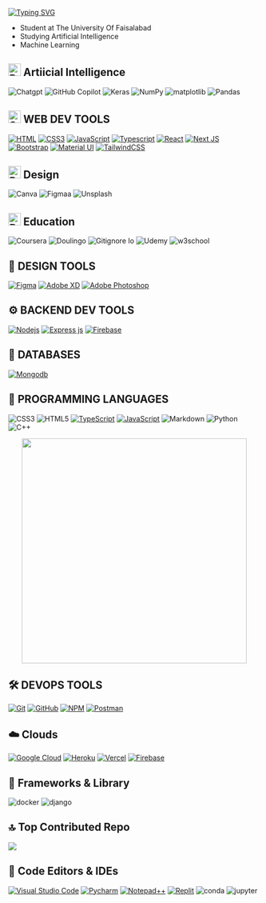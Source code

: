[![Typing SVG](https://readme-typing-svg.demolab.com?font=Poppins&size=35&duration=2000&pause=1000&color=F7F7F7&center=true&vCenter=true&width=700&lines=Assalam+o+Alaikum%2C+I+am+Humna+Imran;%D8%A7%D9%84%D8%B3%D9%84%D8%A7%D9%85+%D8%B9%D9%84%D9%8A%D9%83%D9%85%D8%8C+%D8%A3%D9%86%D8%A7+%D8%AD%D9%85%D9%86%D8%A7+%D8%B9%D9%85%D8%B1%D8%A7%D9%86;Bonjour%2C+je+suis+Humna+Imran;%E3%81%93%E3%82%93%E3%81%AB%E3%81%A1%E3%81%AF%E3%80%81%E3%82%8F%E3%81%9F%E3%81%97%E3%81%AF+%E3%81%AF%E3%82%80%E3%81%AA+%E3%81%84%E3%82%80%E3%82%89%E3%82%93+%E3%81%A7%E3%81%99;Ol%C3%A1%2C+eu+sou+Humna+Imran;%D8%A7%D9%84%D8%B3%D9%84%D8%A7%D9%85+%D8%B9%D9%84%DB%8C%DA%A9%D9%85%D8%8C+%D9%85%DB%8C%DA%BA+%D8%AD%D9%85%D9%86%D8%A7+%D8%B9%D9%85%D8%B1%D8%A7%D9%86+%DB%81%D9%88%DA%BA)](https://git.io/typing-svg)
 
 - Student at The University Of Faisalabad
 - Studying Artificial Intelligence
 - Machine Learning
           


## <img src="https://raw.githubusercontent.com/Tarikul-Islam-Anik/Animated-Fluent-Emojis/master/Emojis/Smilies/Robot.png" alt="Robot" width="25" height="25" /> **Artiicial Intelligence**

![Chatgpt](https://img.shields.io/badge/ChatGPT-74aa9c?style=for-the-badge&logo=openai&logoColor=white)
![GitHub Copilot](https://img.shields.io/badge/github%20copilot-000000?style=for-the-badge&logo=githubcopilot&logoColor=white)
![Keras](https://img.shields.io/badge/Keras-FF0000?style=for-the-badge&logo=keras&logoColor=white)
![NumPy](https://img.shields.io/badge/numpy-%23013243.svg?style=for-the-badge&logo=numpy&logoColor=white)
![matplotlib](https://badgen.net/badge/matplotlib/MATPLOTLIB?label=&color=black&labelColor=black&icon=https://upload.wikimedia.org/wikipedia/commons/0/01/Created_with_Matplotlib-logo.svg)
![Pandas](https://img.shields.io/badge/pandas-%23150458.svg?style=for-the-badge&logo=pandas&logoColor=white)



## <img src="https://raw.githubusercontent.com/Tarikul-Islam-Anik/Animated-Fluent-Emojis/master/Emojis/Animals/Spider%20Web.png" alt="Spider Web" width="25" height="25" /> **WEB DEV TOOLS**

[![HTML](https://img.shields.io/badge/HTML5-E34F26?style=for-the-badge&logo=html5&logoColor=white "HTML")](https://github.com/hamnasz)
[![CSS3](https://img.shields.io/badge/CSS3-1572B6?style=for-the-badge&logo=css3&logoColor=white "CSS")](https://github.com/hamnasz)
[![JavaScript](https://img.shields.io/badge/JavaScript-F7DF1E?style=for-the-badge&logo=javascript&logoColor=black "JavaScript")](https://github.com/hamnasz)
[![Typescript](https://img.shields.io/badge/TypeScript-007ACC?style=for-the-badge&logo=typescript&logoColor=white "Typescript")](https://github.com/hamnasz)
[![React](https://img.shields.io/badge/React-20232A?style=for-the-badge&logo=react&logoColor=61DAFB "React js")](https://github.com/hamnasz)
[![Next JS](https://img.shields.io/badge/Next-black?style=for-the-badge&logo=next.js&logoColor=white "Next.js")](https://github.com/hamnasz)
[![Bootstrap](https://img.shields.io/badge/Bootstrap-563D7C?style=for-the-badge&logo=bootstrap&logoColor=white "Bootstrap")](https://github.com/hamnasz)
[![Material UI](https://img.shields.io/badge/Material--UI-%230081CB.svg?style=for-the-badge&logo=mui&logoColor=white "Material UI")](https://github.com/hamnasz)
[![TailwindCSS](https://img.shields.io/badge/tailwindcss-%2338B2AC.svg?style=for-the-badge&logo=tailwind-css&logoColor=white)](https://github.com/hamnasz)
<br />


## <img src="https://raw.githubusercontent.com/Tarikul-Islam-Anik/Animated-Fluent-Emojis/master/Emojis/Objects/Pen.png" alt="Pen" width="25" height="25" /> **Design**

![Canva](https://img.shields.io/badge/Canva-%2300C4CC.svg?&style=for-the-badge&logo=Canva&logoColor=white)
![Figmaa](https://img.shields.io/badge/Figma-F24E1E?style=for-the-badge&logo=figma&logoColor=white)
![Unsplash](https://img.shields.io/badge/Unsplash-000000?style=for-the-badge&logo=Unsplash&logoColor=white)


## <img src="https://raw.githubusercontent.com/Tarikul-Islam-Anik/Animated-Fluent-Emojis/master/Emojis/Objects/Books.png" alt="Books" width="25" height="25" /> **Education**

![Coursera](https://img.shields.io/badge/Coursera-0056D2?style=for-the-badge&logo=Coursera&logoColor=white)
![Doulingo](https://img.shields.io/badge/Duolingo-58CC02?style=for-the-badge&logo=Duolingo&logoColor=white)
![Gitignore Io](https://img.shields.io/badge/gitignore%20io-204ECF?style=for-the-badge&logo=gitignoredotio&logoColor=white)
![Udemy](https://img.shields.io/badge/Udemy-EC5252?style=for-the-badge&logo=Udemy&logoColor=white)
![w3school](https://img.shields.io/badge/W3Schools-04AA6D?style=for-the-badge&logo=W3Schools&logoColor=white)


## 🍧 **DESIGN TOOLS**

[![Figma](https://img.shields.io/badge/figma-%23F24E1E.svg?style=for-the-badge&logo=figma&logoColor=white "Figma")](https://github.com/hamnasz)
[![Adobe XD](https://img.shields.io/badge/Adobe%20XD-470137?style=for-the-badge&logo=Adobe%20XD&logoColor=#FF61F6 "XD")](https://github.com/hamnasz)
[![Adobe Photoshop](https://img.shields.io/badge/adobe%20photoshop-%2331A8FF.svg?style=for-the-badge&logo=adobe%20photoshop&logoColor=white)](https://github.com/hamnasz)


## ⚙️ **BACKEND DEV TOOLS**

[![](https://img.shields.io/badge/Node.js-43853D?style=for-the-badge&logo=node.js&logoColor=white "Nodejs")](https://github.com/hamnasz)
[![Express js](https://img.shields.io/badge/Express.js-404D59?style=for-the-badge "Express js")](https://github.com/hamnasz)
[![Firebase](https://img.shields.io/badge/firebase-%23039BE5.svg?style=for-the-badge&logo=firebase "Firebase")](https://github.com/hamnasz)


## 📅 **DATABASES**

[![Mongodb](https://img.shields.io/badge/MongoDB-4EA94B?style=for-the-badge&logo=mongodb&logoColor=white "Mongodb")][repo]

## 🎯 **PROGRAMMING LANGUAGES**
![CSS3](https://img.shields.io/badge/css3-%231572B6.svg?style=for-the-badge&logo=css3&logoColor=white)
![HTML5](https://img.shields.io/badge/html5-%23E34F26.svg?style=for-the-badge&logo=html5&logoColor=white)
[![TypeScript](https://img.shields.io/badge/TypeScript-007ACC?style=for-the-badge&logo=TypeScript&logoColor=white "TypeScript")][repo]
[![JavaScript](https://img.shields.io/badge/JavaScript-F7DF1E?style=for-the-badge&logo=javascript&logoColor=black "JavaScript")][repo]
![Markdown](https://img.shields.io/badge/markdown-%23000000.svg?style=for-the-badge&logo=markdown&logoColor=white)
![Python](https://img.shields.io/badge/python-3670A0?style=for-the-badge&logo=python&logoColor=ffdd54)
![C++](https://img.shields.io/badge/c++-%2300599C.svg?style=for-the-badge&logo=c%2B%2B&logoColor=white)

<p align="center">
	<img width="450em" src="https://github-readme-stats.vercel.app/api/top-langs/?username=hamnasz&layout=compact&custom_title=Most%20used%20languages&langs_count=10&include_all_commits=true&hide_progress=false&hide_border=true&theme=dark&hide=">
</p>

<!-- [![Java](https://img.shields.io/badge/java-%23ED8B00.svg?style=for-the-badge&logo=java&logoColor=white "Java")][repo] -->

## 🛠️ **DEVOPS TOOLS**

[![Git](https://img.shields.io/badge/git-%23F05033.svg?style=for-the-badge&logo=git&logoColor=white "Git")][repo]
[![GitHub](https://img.shields.io/badge/github-%23121011.svg?style=for-the-badge&logo=github&logoColor=white "GitHub")][repo]
[![NPM](https://img.shields.io/badge/NPM-%23000000.svg?style=for-the-badge&logo=npm&logoColor=white "Npm")][repo]
[![Postman](https://img.shields.io/badge/Postman-FF6C37?style=for-the-badge&logo=postman&logoColor=white "Postman")][repo]

## ☁️ **Clouds**

[![Google Cloud](https://img.shields.io/badge/GoogleCloud-%234285F4.svg?style=for-the-badge&logo=google-cloud&logoColor=white "Google Cloud")][repo]
[![Heroku](https://img.shields.io/badge/heroku-%23430098.svg?style=for-the-badge&logo=heroku&logoColor=white "Heroku")][repo]
[![Vercel](https://img.shields.io/badge/vercel-%23000000.svg?style=for-the-badge&logo=vercel&logoColor=white "Vercel")][repo]
[![Firebase](https://img.shields.io/badge/firebase-%23039BE5.svg?style=for-the-badge&logo=firebase "Firebase")][repo]


## 🚀 **Frameworks & Library**

![docker](https://img.shields.io/badge/Docker-2CA5E0?style=for-the-badge&logo=docker&logoColor=white)
![django](https://img.shields.io/badge/Django-092E20?style=for-the-badge&logo=django&logoColor=green)

## 🔝 **Top Contributed Repo**

![](https://github-contributor-stats.vercel.app/api?username=hamnasz&limit=5&theme=tokyonight&combine_all_yearly_contributions=true)

## 📄 **Code Editors & IDEs**

[![Visual Studio Code](https://img.shields.io/badge/VS%20Code-0078d7.svg?style=for-the-badge&logo=visual-studio-code&logoColor=white "Visual Studio Code")][repo]
[![Pycharm](https://img.shields.io/badge/PyCharm-000000.svg?&style=for-the-badge&logo=PyCharm&logoColor=white)][repo]
[![Notepad++](https://img.shields.io/badge/Notepad++-90E59A.svg?style=for-the-badge&logo=notepad%2B%2B&logoColor=black)][repo]
[![Replit](https://img.shields.io/badge/replit-667881?style=for-the-badge&logo=replit&logoColor=white)][repo]
![conda](https://img.shields.io/badge/conda-342B029.svg?&style=for-the-badge&logo=anaconda&logoColor=white)
![jupyter](https://img.shields.io/badge/Jupyter-F37626.svg?&style=for-the-badge&logo=Jupyter&logoColor=white)



[repo]: https://github.com/hamnasz
